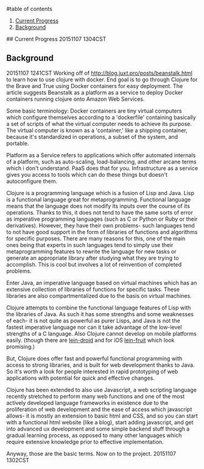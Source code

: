 #table of contents
1. [Current Progress](#current-progress)
2. [Background](#background)

<div id='current-progress'/>
## Current Progress
20151107 1304CST


## Background
20151107 1241CST
Working off of http://blog.juxt.pro/posts/beanstalk.html to learn how to use clojure with docker. End goal is to go through Clojure for the Brave and True using Docker containers for easy deployment. The article suggests Beanstalk as a platform as a service to deploy Docker containers running clojure onto Amazon Web Services. 

Some basic terminology: Docker containers are tiny virtual computers which configure themselves according to a 'dockerfile' containing basically a set of scripts of what the virtual computer needs to achieve its purpose. The virtual computer is known as a 'container,' like a shipping container, because it's standardized in operations, a subset of the system, and portable. 

Platform as a Service refers to applications which offer automated internals of a platform, such as auto-scaling, load-balancing, and other arcane terms which i don't understand. PaaS does that for you. Infrastructure as a service gives you access to tools which can do these things but doesn't autoconfigure them.

Clojure is a programming language which is a fusion of Lisp and Java. Lisp is a functional language great for metaprogramming. Functional language means that the language does not modify its inputs over the course of its operations. Thanks to this, it does not tend to have the same sorts of error as imperative programming languages (such as C or Python or Ruby or their derivatives). However, they have their own problems- such languages tend to not have good support in the form of libraries of functions and algorithms for specific purposes. There are many reasons for this, one of the main ones being that experts in such languages tend to simply use their metaprogramming features to rewrite the language for new tasks or generate an appropriate library after studying what they are trying to accomplish. This is cool but involves a lot of reinvention of completed problems.

Enter Java, an imperative language based on virtual machines which has an extensive collection of libraries of functions for specific tasks. These libraries are also compartmentalized due to the basis on virtual machines.

Clojure attempts to combine the functional language features of Lisp with the libraries of Java. As such it has some strengths and some weaknesses of each- it is not quite as powerful as purer Lisps, and Java is not the fastest imperative language nor can it take advantage of the low-level strengths of a C language. Also Clojure cannot develop on mobile platforms easily. (though there are [lein-droid](https://github.com/clojure-android/lein-droid) and for iOS [lein-fruit](https://github.com/oakes/lein-fruit) which look promising.)

But, Clojure does offer fast and powerful functional programming with access to strong libraries, and is built for web development thanks to Java. So it's worth a look for people interested in rapid prototyping of web applications with potential for quick and effective changes. 

Clojure has been extended to also use Javascript, a web scripting language recently stretched to perform many web functions and one of the most actively developed language frameworks in existence due to the proliferation of web development and the ease of access which javascript allows- it is mostly an extension to basic html and CSS, and so you can start with a functional html website (like a blog), start adding javascript, and get into advanced ux development and some simple backend stuff through a gradual learning process, as opposed to many other languages which require extensive knowledge prior to effective implementation.


Anyway, those are the basic terms. Now on to the project. 20151107 1302CST

